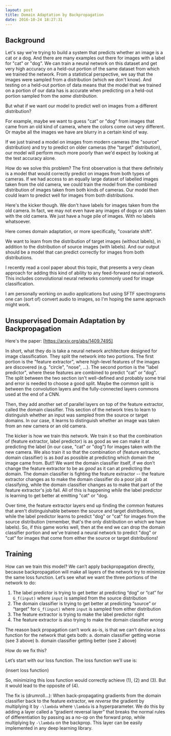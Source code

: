 ```yaml
---
layout: post
title: Domain Adaptation by Backpropagation
date: 2016-10-24 18:27:31
---
```


## Background

Let's say we're trying to build a system that predicts whether an image is a cat or a dog. And there are many examples out there for images with a label for "cat" or "dog". We can train a neural network on this dataset and get very high accuracy on a held-out portion of the same dataset from which we trained the network. From a statistical perspective, we say that the images were sampled from a distribution (which we don't know). And testing on a held-out portion of data means that the model that we trained on a portion of our data has is accurate when predicting on a held-out portion sampled from the *same distribution*.

But what if we want our model to predict well on images from a different distribution?

For example, maybe we want to guess "cat" or "dog" from images that came from an old kind of camera, where the colors come out very different. Or maybe all the images we have are blurry in a certain kind of way.

If we just trained a model on images from modern cameras (the "source" distribution) and try to predict on older cameras (the "target" distribution), our model will perform much more poorly than we'd expect by looking at the test accuracy alone.

How do we solve this problem? The first observation is that there definitely is a model that would correctly predict on images from both types of cameras. If we had access to an equally large dataset of labelled images taken from the old camera, we could train the model from the combined distribution of images taken from both kinds of cameras. Our model then could learn to predict well for images from both distributions.

Here's the kicker though. We don't have labels for images taken from the old camera. In fact, we may not even have any images of dogs or cats taken with the old camera. We just have a huge pile of images. With no labels whatsoever.

Here comes domain adaptation, or more specifically, "covariate shift".

We want to learn from the distribution of target images (without labels), in addition to the distribution of source images (with labels). And our output should be a model that can predict correctly for images from both distributions.

I recently read a cool paper about this topic, that presents a very clean approach for adding this kind of ability to any feed-forward neural network. This includes convolutional neural networks commonly used for image classification.

I am personally working on audio applications but using SFTF spectrograms one can (sort of) convert audio to images, so I'm hoping the same approach might work.

## Unsupervised Domain Adaptation by Backpropagation

Here's the paper: [https://arxiv.org/abs/1409.7495]

In short, what they do is take a neural network architecture designed for image classification. They split the network into two portions. The first portion is the "feature extractor", where high-level features of the images are discovered (e.g. "circle", "nose", ...). The second portion is the "label predictor", where these features are combined to predict "cat" or "dog". The split between the two section isn't well-defined and probably some trial and error is needed to choose a good split. Maybe the common split is between the convolution layers and the fully-connected layers commons used at the end of a CNN.

Then, they add another set of parallel layers on top of the feature extractor, called the domain classifier. This section of the network tries to learn to distinguish whether an input was sampled from the source or target domains. In our case, it learns to distinguish whether an image was taken from an new camera or an old camera.

The kicker is how we train this network. We train it so that the combination of (feature extractor, label predictor) is as good as we can make it at predicting the label (in our case, "cat" or "dog") for images taken with the new camera. We also train it so that the combination of (feature extractor, domain classifier) is as *bad* as possible at predicting which domain the image came from. But!! We want the domain classifier itself, if we don't change the feature extractor to be as *good* as it can at predicting the domain. The domain classifier is fighting the feature extractor -- the feature extractor changes as to make the domain classifier do a poor job at classifying, while the domain classifier changes as to make that part of the feature extractor's job fail. All of this is happening *while* the label predictor is learning to get better at emitting "cat" or "dog.

Over time, the feature extractor layers end up finding the common features that aren't distinguishable between the source and target distributions, while the label predictor learns to predict "dog" or "cat" for images from the source distribution (remember, that's the only distribution on which we have labels). So, if this game works well, then at the end we can drop the domain classifier portion and we've trained a neural network to predict "dog" or "cat" for images that come from either the source or target distributions!

## Training

How can we train this model? We can’t apply backpropagation directly, because backpropagation will make all layers of the network try to minimize the same loss function. Let’s see what we want the three portions of the network to do:

1. The label predictor is trying to get better at predicting “dog” or “cat” for `G_f(input)` where `input` is sampled from the source distribution
2. The domain classifier is trying to get better at predicting “source” or “target” for `G_f(input)` where `input` is sampled from either distribution
3. The feature extractor is trying to make the label predictor right
4. The feature extractor is also trying to make the domain classifier *wrong*

The reason back propagation can’t work as-is, is that we can’t devise a loss function for the network that gets both:
a. domain classifier getting worse (see 3 above)
b. domain classifier getting better (see 2 above)

How do we fix this?

Let’s start with our loss function. The loss function we’ll use is:

(insert loss function)

So, minimizing this loss function would correctly achieve (1), (2) and (3). But it would lead to the opposite of (4).

The fix is (drumroll…): When back-propagating gradients from the domain classifier back to the feature extractor, we *reverse* the gradient by multiplying it by `-\lambda` where `\lambda` is a hyperparameter. We do this by adding a layer called a “gradient reversal layer” that breaks the normal rules of differentiation by passing as a no-op on the forward prop, while  multiplying by `-\lambda` on the backprop. This layer can be easily implemented in any deep learning library.

